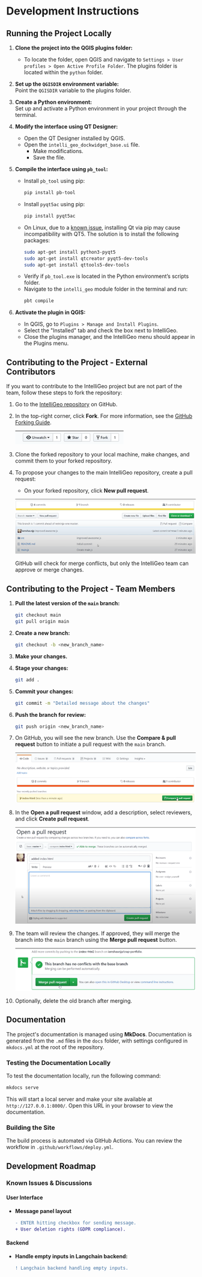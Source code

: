 # Development Instructions

## Running the Project Locally

1. **Clone the project into the QGIS plugins folder:**
    - To locate the folder, open QGIS and navigate to `Settings > User profiles > Open Active Profile Folder`. The plugins folder is located within the `python` folder.

2. **Set up the `QGISDIR` environment variable:**  
   Point the `QGISDIR` variable to the plugins folder.

3. **Create a Python environment:**  
   Set up and activate a Python environment in your project through the terminal.

4. **Modify the interface using QT Designer:**
    - Open the QT Designer installed by QGIS.
    - Open the `intelli_geo_dockwidget_base.ui` file.
        - Make modifications.
        - Save the file.

5. **Compile the interface using `pb_tool`:**
    - Install `pb_tool` using pip:
        ```bash
        pip install pb-tool
        ```
    - Install `pyqt5ac` using pip:
        ```bash
        pip install pyqt5ac
        ```
    - On Linux, due to a [known issue](https://github.com/qgis/QGIS/issues/48368#issuecomment-1293898268), installing Qt via pip may cause incompatibility with QT5. The solution is to install the following packages:
        ```bash
        sudo apt-get install python3-pyqt5
        sudo apt-get install qtcreator pyqt5-dev-tools
        sudo apt-get install qttools5-dev-tools
        ```
    - Verify if `pb_tool.exe` is located in the Python environment’s scripts folder.
    - Navigate to the `intelli_geo` module folder in the terminal and run:
        ```bash
        pbt compile
        ```

6. **Activate the plugin in QGIS:**
    - In QGIS, go to `Plugins > Manage and Install Plugins`.
    - Select the "Installed" tab and check the box next to IntelliGeo.
    - Close the plugins manager, and the IntelliGeo menu should appear in the Plugins menu.

## Contributing to the Project - External Contributors

If you want to contribute to the IntelliGeo project but are not part of the team, follow these steps to fork the repository:

1. Go to the [IntelliGeo repository](https://github.com/MahdiFarnaghi/intelli_geo) on GitHub.

2. In the top-right corner, click **Fork**. For more information, see the [GitHub Forking Guide](https://docs.github.com/en/pull-requests/collaborating-with-pull-requests/working-with-forks/fork-a-repo).

   ![Fork](img/fork.png "Fork")

3. Clone the forked repository to your local machine, make changes, and commit them to your forked repository.

4. To propose your changes to the main IntelliGeo repository, create a pull request:
   - On your forked repository, click **New pull request**.

   ![New pull request](img/new_pull_request.png "New pull request")

   GitHub will check for merge conflicts, but only the IntelliGeo team can approve or merge changes.

## Contributing to the Project - Team Members

1. **Pull the latest version of the `main` branch:**
    ```bash
    git checkout main
    git pull origin main
    ```

2. **Create a new branch:**
    ```bash
    git checkout -b <new_branch_name>
    ```

3. **Make your changes.**

4. **Stage your changes:**
    ```bash
    git add .
    ```

5. **Commit your changes:**
    ```bash
    git commit -m "Detailed message about the changes"
    ```

6. **Push the branch for review:**
    ```bash
    git push origin <new_branch_name>
    ```

7. On GitHub, you will see the new branch. Use the **Compare & pull request** button to initiate a pull request with the `main` branch.

   ![Compare and Pull Request Button](img/compare_and_pull_request.png "Compare and Pull Request Button")

8. In the **Open a pull request** window, add a description, select reviewers, and click **Create pull request**.

   ![Open a pull request window](img/open_pull_request.png "Open a pull request window")

9. The team will review the changes. If approved, they will merge the branch into the `main` branch using the **Merge pull request** button.

   ![Merge pull request button](img/merge_pull_request.png "Merge pull request button")

10. Optionally, delete the old branch after merging.

## Documentation

The project's documentation is managed using **MkDocs**. Documentation is generated from the `.md` files in the `docs` folder, with settings configured in `mkdocs.yml` at the root of the repository.

### Testing the Documentation Locally

To test the documentation locally, run the following command:

```bash
mkdocs serve
```

This will start a local server and make your site available at `http://127.0.0.1:8000/`. Open this URL in your browser to view the documentation.

### Building the Site

The build process is automated via GitHub Actions. You can review the workflow in `.github/workflows/deploy.yml`.

## Development Roadmap

### Known Issues & Discussions

#### User Interface
- **Message panel layout**
  ```diff
  - ENTER hitting checkbox for sending message.
  + User deletion rights (GDPR compliance).
  ```

#### Backend
- **Handle empty inputs in Langchain backend:**
  ```diff
  ! Langchain backend handling empty inputs.
  ```
